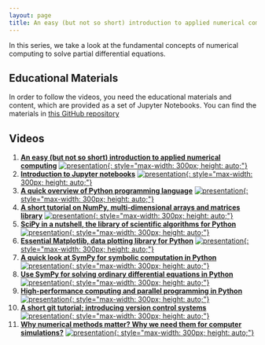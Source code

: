 ```yaml
---
layout: page
title: An easy (but not so short) introduction to applied numerical computing
---
```


In this series, we take a look at the fundamental concepts of numerical computing to solve partial differential equations.

## Educational Materials

In order to follow the videos, you need the educational materials and content, which are provided as a set of Jupyter Notebooks. You can find the materials in [this GitHub repository](https://github.com/TuxRiders/numerical-computing-intro)

## Videos

1. [**An easy (but not so short) introduction to applied numerical computing**](https://www.youtube.com/watch?v=v4OlC-B6Wa8)
[![presentation](http://img.youtube.com/vi/v4OlC-B6Wa8/0.jpg){: style="max-width: 300px; height: auto;"}](https://www.youtube.com/watch?v=v4OlC-B6Wa8)
2. [**Introduction to Jupyter notebooks**](https://www.youtube.com/watch?v=_xYVsijBF8w)
[![presentation](http://img.youtube.com/vi/_xYVsijBF8w/0.jpg){: style="max-width: 300px; height: auto;"}](https://www.youtube.com/watch?v=_xYVsijBF8w)
3. [**A quick overview of Python programming language**](https://www.youtube.com/watch?v=w0jbjaJf_Ho)
[![presentation](http://img.youtube.com/vi/w0jbjaJf_Ho/0.jpg){: style="max-width: 300px; height: auto;"}](https://www.youtube.com/watch?v=w0jbjaJf_Ho)
4. [**A short tutorial on NumPy, multi-dimensional arrays and matrices library**](https://www.youtube.com/watch?v=3Tkik5wg1-8)
[![presentation](http://img.youtube.com/vi/3Tkik5wg1-8/0.jpg){: style="max-width: 300px; height: auto;"}](https://www.youtube.com/watch?v=3Tkik5wg1-8)
5. [**SciPy in a nutshell, the library of scientific algorithms for Python**](https://www.youtube.com/watch?v=H2BLlbRZjwY)
[![presentation](http://img.youtube.com/vi/H2BLlbRZjwY/0.jpg){: style="max-width: 300px; height: auto;"}](https://www.youtube.com/watch?v=H2BLlbRZjwY)
6. [**Essential Matplotlib, data plotting library for Python**](https://www.youtube.com/watch?v=GINag07oPZY)
[![presentation](http://img.youtube.com/vi/GINag07oPZY/0.jpg){: style="max-width: 300px; height: auto;"}](https://www.youtube.com/watch?v=GINag07oPZY)
7. [**A quick look at SymPy for symbolic computation in Python**](https://www.youtube.com/watch?v=lR40tFmSCwM)
[![presentation](http://img.youtube.com/vi/lR40tFmSCwM/0.jpg){: style="max-width: 300px; height: auto;"}](https://www.youtube.com/watch?v=lR40tFmSCwM)
8. [**Use SymPy for solving ordinary differential equations in Python**](https://www.youtube.com/watch?v=xCB8qgRrZwU)
[![presentation](http://img.youtube.com/vi/xCB8qgRrZwU/0.jpg){: style="max-width: 300px; height: auto;"}](https://www.youtube.com/watch?v=xCB8qgRrZwU)
9. [**High-performance computing and parallel programming in Python**](https://www.youtube.com/watch?v=DouD7v8C4KU)
[![presentation](http://img.youtube.com/vi/DouD7v8C4KU/0.jpg){: style="max-width: 300px; height: auto;"}](https://www.youtube.com/watch?v=DouD7v8C4KU)
10. [**A short git tutorial; introducing version control systems**](https://www.youtube.com/watch?v=chAeJbdyR1A)
[![presentation](http://img.youtube.com/vi/chAeJbdyR1A/0.jpg){: style="max-width: 300px; height: auto;"}](https://www.youtube.com/watch?v=chAeJbdyR1A)
11. [**Why numerical methods matter? Why we need them for computer simulations?**](https://www.youtube.com/watch?v=b5nUU5bgwi4)
[![presentation](http://img.youtube.com/vi/b5nUU5bgwi4/0.jpg){: style="max-width: 300px; height: auto;"}](https://www.youtube.com/watch?v=b5nUU5bgwi4)
